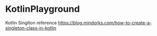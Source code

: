 # KotlinPlayground


Kotlin Singlton reference
https://blog.mindorks.com/how-to-create-a-singleton-class-in-kotlin
